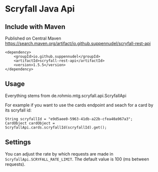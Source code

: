 # Scryfall Java Api

## Include with Maven
Published on Central Maven https://search.maven.org/artifact/io.github.suppennudel/scryfall-rest-api
```
<dependency>
    <groupId>io.github.suppennudel</groupId>
    <artifactId>scryfall-rest-api</artifactId>
    <version>1.5.5</version>
</dependency>
```

## Usage
Everything stems from de.rohmio.mtg.scryfall.api.ScryfallApi

For example if you want to use the cards endpoint and seach for a card by its scryfall id:
```
String scryfallId = "e9d5aee0-5963-41db-a22b-cfea40a967a3";
CardObject cardObject = ScryfallApi.cards.scryfallId(scryfallId).get();
```

## Settings
You can adjust the rate by which requests are made in `ScryfallApi.SCRYFALL_RATE_LIMIT`. The default value is 100 (ms between requests).
